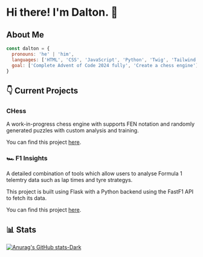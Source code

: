 # Hi there! I'm Dalton. 👋 

## About Me

```javascript
const dalton = {
  pronouns: 'he' | 'him',
  languages: ['HTML', 'CSS', 'JavaScript', 'Python', 'Twig', 'Tailwind'],
  goal: ['Complete Advent of Code 2024 fully', 'Create a chess engine'],
}
```

## 👇 Current Projects

### CHess

A work-in-progress chess engine with supports FEN notation and randomly generated puzzles with custom analysis and training.

You can find this project <a href="https://github.com/dalton-f/chess">here</a>.

### 🏎️ F1 Insights

A detailed combination of tools which allow users to analyse Formula 1 telemtry data such as lap times and tyre strategys. 

This project is built using Flask with a Python backend using the FastF1 API to fetch its data. 

You can find this project <a href="https://github.com/dalton-f/f1-insights">here</a>.

## 📊 Stats

[![Anurag's GitHub stats-Dark](https://github-readme-stats.vercel.app/api/top-langs/?username=dalton-f&layout=compact&show_icons=true&theme=dark#gh-dark-mode-only)](https://github.com/anuraghazra/github-readme-stats#gh-dark-mode-only)
